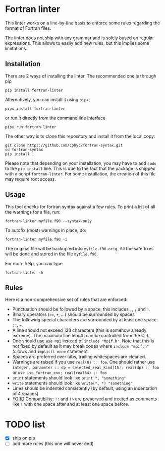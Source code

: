 # Fortran linter

This linter works on a line-by-line basis to enforce some rules regarding the format of Fortran files.

The linter does not ship with any grammar and is solely based on regular expressions. This allows
to easily add new rules, but this implies some limitations.

## Installation

There are 2 ways of installing the linter. The recommended one is through pip

	pip install fortran-linter

Alternatively, you can install it using `pipx`:

	pipx install fortran-linter

or run it directly from the command line interface

	pipx run fortran-linter

The other way is to clone this repository and install it from the local copy:

	git clone https://github.com/cphyc/fortran-syntax.git
	cd fortran-syntax
	pip install .

Please note that depending on your installation, you may have to add `sudo` to the `pip install` line. This is due to the fact that the package is shipped with a script `fortran-linter`. For some installation, the creation of this file may require root access.

## Usage

This tool checks for fortran syntax against a few rules. To print a list of all the warnings for a file, run:

    fortran-linter myfile.f90 --syntax-only

To autofix (most) warnings in place, do:

    fortran-linter myfile.f90 -i

The original file will be backup'ed into `myfile.f90.orig`. All the safe fixes will be done and stored in the file `myfile.f90`.

For more help, you can type

	fortran-linter -h

## Rules

Here is a non-comprehensive set of rules that are enforced:
  * Punctuation should be followed by a space, this includes `,`, `;` and `)`.
  * Binary operators (`==`, `+`, ...) should be surrounded by spaces
  * The following special characters are surrounded by at least one space: `::`, `=`.
  * A line should not exceed 120 characters (this is somehow already extreme). The maximum line length can be controlled from the CLI.
  * One should use `use mpi` instead of `include "mpif.h"`. Note that this is not fixed by default as it may break codes where `include "mpif.h"` follows and `implicit none` statement.
  * Spaces are preferred over tabs, trailing whitespaces are cleaned.
  * Warnings are raised if you use `real(8) :: foo`. One should rather use `integer, parameter :: dp = selected_real_kind(15); real(dp) :: foo` or `use iso_fortran_env; real(real64) :: foo`
  * `print` statements should look like `print *, "something"`
  * `write` statements should look like `write(*, *) "something"`
  * Lines should be indented consistently (by default, using an indentation of 4 spaces)
  * [FORD](https://forddocs.readthedocs.io/en/latest/) Compatibility: `!!` and `!>` are preserved and treated as comments like `!` with one space after and at least one space before.

# TODO list

 * [x] ship on pip
 * [ ] add more rules (this one will never end)
